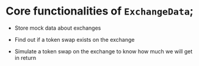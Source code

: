 # Core functionalities of `ExchangeData`;

* Store mock data about exchanges

* Find out if a token swap exists on the exchange

* Simulate a token swap on the exchange to know how much we will get in return
